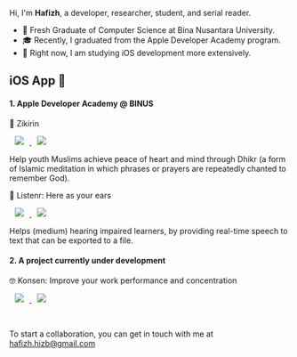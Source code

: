 Hi, I'm **Hafizh**, a developer, researcher, student, and serial reader.

- 🎒 Fresh Graduate of Computer Science at Bina Nusantara University.
- 🎓 Recently, I graduated from the Apple Developer Academy program.
- 😤 Right now, I am studying iOS development more extensively.

## iOS App 🍏

#### 1. Apple Developer Academy @ BINUS

🛐 Zikirin

<a href="http://github.com/yudxp/Qaldu-iOS"><img src="http://img.shields.io/badge/Zikirin_Repo-655ced?style=social&logo=github&color=informational" style="height : auto; margin-left : 10px; margin-right : 10px;"/>
</a>
<a href="https://apps.apple.com/id/app/zikirin/id6444427443"><img src="http://img.shields.io/badge/Zikirin_Download-655ced?style=social&logo=appstore&color=blue" style="height : auto; margin-left : 10px; margin-right : 10px; color : blue;"/>
</a>

Help youth Muslims achieve peace of heart and mind through Dhikr (a form of Islamic meditation in which phrases or prayers are repeatedly chanted to remember God).

🦻 Listenr: Here as your ears

<a href="https://github.com/gal-bert/Listenr"><img src="http://img.shields.io/badge/Listenr_Repo-655ced?style=social&logo=github&color=informational" style="height : auto; margin-left : 10px; margin-right : 10px;"/>
</a>
<a href="https://apps.apple.com/id/app/listenr-here-as-your-ears/id1631971936"><img src="http://img.shields.io/badge/Listenr_Download-655ced?style=social&logo=appstore&color=blue" style="height : auto; margin-left : 10px; margin-right : 10px; color : blue;"/>
</a>

Helps (medium) hearing impaired learners, by providing real-time speech to text that can be exported to a file.
<br>
 
#### 2. A project currently under development

🤓 Konsen: Improve your work performance and concentration

<a href="https://github.com/hafizhmo/konsen-ios"><img src="http://img.shields.io/badge/Konsen_Repo-655ced?style=social&logo=github&color=informational" style="height : auto; margin-left : 10px; margin-right : 10px;"/>
</a>
<a href="https://testflight.apple.com/join/u9s56PHQ"><img src="http://img.shields.io/badge/Konsen_TestFlight-655ced?style=social&logo=appstore&color=blue" style="height : auto; margin-left : 10px; margin-right : 10px; color : blue;"/>
</a>

<br>

To start a collaboration, you can get in touch with me at [hafizh.hizb@gmail.com][mail]

[comment]: > "Unleashing or upgrading products every 14th, like clockwork!"

[mail]: mailto:hafizh.hizb@gmail.com
